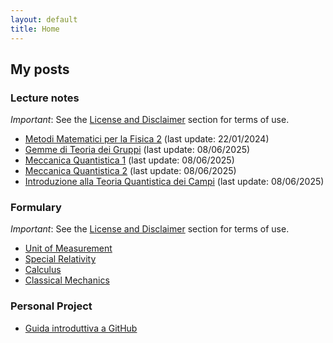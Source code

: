 ```yaml
---
layout: default
title: Home
---
```


## My posts

### Lecture notes

*Important*: See the [License and Disclaimer](/assets/license/license.md) section for terms of use.

* [Metodi Matematici per la Fisica 2](/assets/pdf/lecture_notes/MMF2.pdf) (last update: 22/01/2024) <br>
* [Gemme di Teoria dei Gruppi](/assets/pdf/lecture_notes/GG.pdf) (last update: 08/06/2025) <br>
* [Meccanica Quantistica 1](/assets/pdf/lecture_notes/MQ1.pdf) (last update: 08/06/2025) <br>
* [Meccanica Quantistica 2](/assets/pdf/lecture_notes/MQ2.pdf) (last update: 08/06/2025) <br>
* [Introduzione alla Teoria Quantistica dei Campi](/assets/pdf/lecture_notes/IQFT.pdf) (last update: 08/06/2025) <br>

### Formulary

*Important*: See the [License and Disclaimer](/assets/license/license.md) section for terms of use.

* [Unit of Measurement](/assets/pdf/formulary/udm.pdf) <br>
* [Special Relativity](/assets/pdf/formulary/RS.pdf) <br>
* [Calculus](/assets/pdf/formulary/Analisi.pdf) <br>
* [Classical Mechanics](/assets/pdf/formulary/MC.pdf) <br>

### Personal Project
* [Guida introduttiva a GitHub](https://github.com/gCembalo/Guida-GitHub.git) <br>
